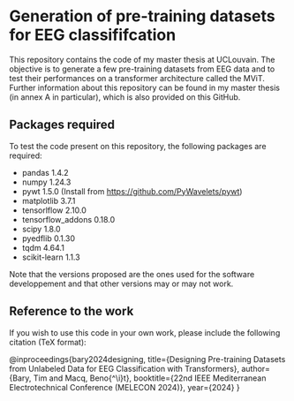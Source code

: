 # Generation of pre-training datasets for EEG classififcation
This repository contains the code of my master thesis at UCLouvain. The objective is to generate a few pre-training datasets from EEG data and to test their performances on a transformer architecture called the MViT.
Further information about this repository can be found in my master thesis (in annex A in particular), which is also provided on this GitHub.

## Packages required
To test the code present on this repository, the following packages are required:

- pandas 1.4.2
- numpy 1.24.3
- pywt 1.5.0 (Install from https://github.com/PyWavelets/pywt)
- matplotlib 3.7.1
- tensorlflow 2.10.0
- tensorflow_addons 0.18.0
- scipy 1.8.0
- pyedflib 0.1.30
- tqdm 4.64.1
- scikit-learn 1.1.3

Note that the versions proposed are the ones used for the software developpement and that other versions may or may not work.

## Reference to the work
If you wish to use this code in your own work, please include the following citation (TeX format):

@inproceedings{bary2024designing,
  title={Designing Pre-training Datasets from Unlabeled Data for EEG Classification with Transformers},
  author={Bary, Tim and Macq, Beno{\^\i}t},
  booktitle={22nd IEEE Mediterranean Electrotechnical Conference (MELECON 2024)},
  year={2024}
}
